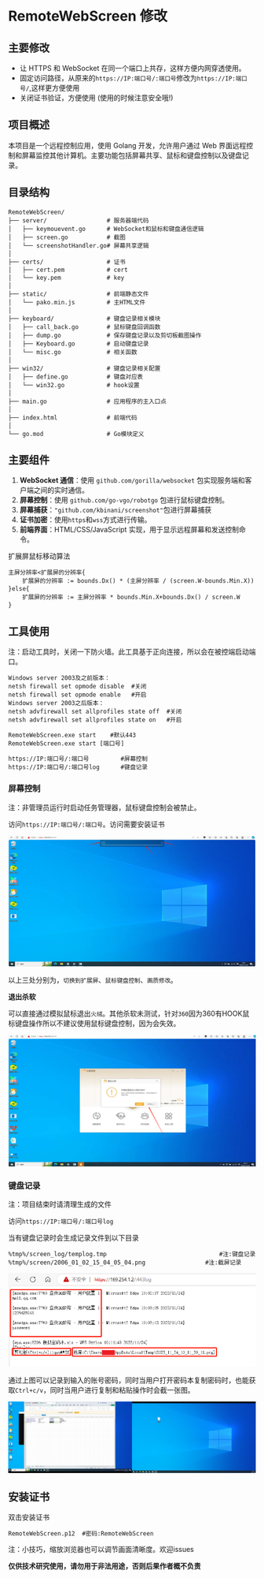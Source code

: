 # RemoteWebScreen 修改

## 主要修改
- 让 HTTPS 和 WebSocket 在同一个端口上共存，这样方便内网穿透使用。
- 固定访问路径，从原来的`https://IP:端口号/:端口号`修改为`https://IP:端口号/`,这样更方便使用
- 关闭证书验证，方便使用 (使用的时候注意安全哦!)

## 项目概述

本项目是一个远程控制应用，使用 Golang 开发，允许用户通过 Web 界面远程控制和屏幕监控其他计算机。主要功能包括屏幕共享、鼠标和键盘控制以及键盘记录。

## 目录结构

```
RemoteWebScreen/
├── server/                 # 服务器端代码
│   ├── keymouevent.go      # WebSocket和鼠标和键盘通信逻辑
│   ├── screen.go           # 截图
│   └── screenshotHandler.go# 屏幕共享逻辑
│
├── certs/                  # 证书
│   ├── cert.pem            # cert
│   └── key.pem             # key
│
├── static/                 # 前端静态文件
│   └── pako.min.js         # 主HTML文件
│
├── keyboard/               # 键盘记录相关模块
│   ├── call_back.go        # 鼠标键盘回调函数
│   ├── dump.go             # 保存键盘记录以及剪切板截图操作
│   ├── Keyboard.go         # 启动键盘记录
│   └── misc.go             # 相关函数
│
├── win32/                  # 键盘记录相关配置
│   ├── define.go           # 键盘对应表
│   └── win32.go            # hook设置
│
├── main.go                 # 应用程序的主入口点
│
├── index.html              # 前端代码
│
└── go.mod                  # Go模块定义
```
## 主要组件

1. **WebSocket 通信**：使用 `github.com/gorilla/websocket` 包实现服务端和客户端之间的实时通信。
2. **屏幕控制**：使用 `github.com/go-vgo/robotgo` 包进行鼠标键盘控制。
3. **屏幕捕获**：`"github.com/kbinani/screenshot"`包进行屏幕捕获
4. **证书加密**：使用`https`和`wss`方式进行传输。
5. **前端界面**：HTML/CSS/JavaScript 实现，用于显示远程屏幕和发送控制命令。

扩展屏鼠标移动算法
```
主屏分辨率<扩展屏的分辨率{
	扩展屏的分辨率 := bounds.Dx() * (主屏分辨率 / (screen.W-bounds.Min.X))
}else{
	扩展屏的分辨率 := 主屏分辨率 * bounds.Min.X+bounds.Dx() / screen.W
}
```

## 工具使用

注：启动工具时，关闭一下防火墙。此工具基于正向连接，所以会在被控端启动端口。

```
Windows server 2003及之前版本：
netsh firewall set opmode disable  #关闭  
netsh firewall set opmode enable   #开启
Windows server 2003之后版本：
netsh advfirewall set allprofiles state off  #关闭    
netsh advfirewall set allprofiles state on   #开启
```

```
RemoteWebScreen.exe start	 #默认443
RemoteWebScreen.exe start [端口号]
```

```
https://IP:端口号/:端口号         #屏幕控制
https://IP:端口号/:端口号log      #键盘记录
```

### 屏幕控制

注：非管理员运行时启动任务管理器，鼠标键盘控制会被禁止。

访问`https://IP:端口号/:端口号`。访问需要安装证书

![image-20231124095233832](/images/image-20231124095233832.png)

以上三处分别为，`切换到扩展屏`、`鼠标键盘控制`、`画质修改`。

**退出杀软**

可以直接通过模拟鼠标退出`火绒`。其他杀软未测试，针对`360`因为360有HOOK鼠标键盘操作所以不建议使用鼠标键盘控制，因为会失效。

![image-20231124101731491](/images/image-20231124101731491.png)

### 键盘记录

注：项目结束时请清理生成的文件

访问`https://IP:端口号/:端口号log	`

当有键盘记录时会生成记录文件到以下目录

```
%tmp%/screen_log/templog.tmp								#注:键盘记录
%tmp%/screen/2006_01_02_15_04_05_04.png					#注:截屏记录
```

![image-20231124101333601](/images/image-20231124101333602.png)

通过上图可以记录到输入的账号密码，同时当用户打开密码本复制密码时，也能获取`Ctrl+c/v`，同时当用户进行复制和粘贴操作时会截一张图。

![image-20231124101600198](/images/image-20231124101600198.png)

## 安装证书

双击安装证书

```
RemoteWebScreen.p12  #密码:RemoteWebScreen
```
注：小技巧，缩放浏览器也可以调节画面清晰度。欢迎issues

**仅供技术研究使用，请勿用于非法用途，否则后果作者概不负责**
